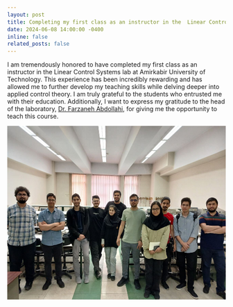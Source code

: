 ```yaml
---
layout: post
title: Completing my first class as an instructor in the  Linear Control Systems Lab
date: 2024-06-08 14:00:00 -0400
inline: false
related_posts: false
---
```


I am tremendously honored to have completed my first class as an instructor in the Linear Control Systems lab at Amirkabir University of Technology. This experience has been incredibly rewarding and has allowed me to further develop my teaching skills while delving deeper into applied control theory.
I am truly grateful to the students who entrusted me with their education. Additionally, I want to express my gratitude to the head of the laboratory, [Dr. Farzaneh Abdollahi](https://aut.ac.ir/cv/2149/FARZANEH%20ABDOLLAHI), for giving me the opportunity to teach this course.


<img src="https://github.com/shahrajabian/shahrajabian.github.io/blob/master/assets/img/LCSL_Pic.jpg" align="center" height="400" width="600"/>
